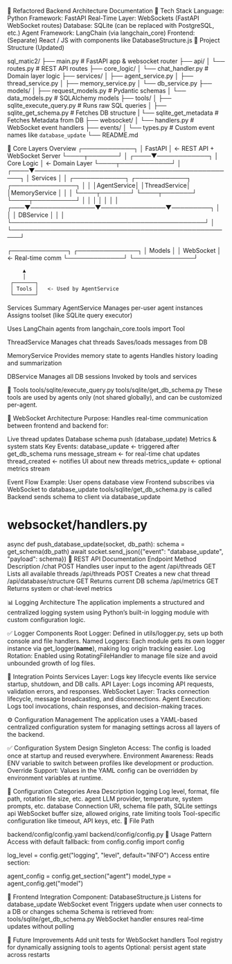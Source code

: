 
📘 Refactored Backend Architecture Documentation
🔧 Tech Stack
Language: Python
Framework: FastAPI
Real-Time Layer: WebSockets (FastAPI WebSocket routes)
Database: SQLite (can be replaced with PostgreSQL, etc.)
Agent Framework: LangChain (via langchain_core)
Frontend: (Separate) React / JS with components like DatabaseStructure.js
📂 Project Structure (Updated)

sql_matic2/
├── main.py                          # FastAPI app & websocket router
├── api/
│   └── routes.py                    # REST API routes
├── core_logic/
│   └── chat_handler.py              # Domain layer logic
├── services/
│   ├── agent_service.py
│   ├── thread_service.py
│   ├── memory_service.py
│   └── db_service.py
├── models/
│   ├── request_models.py            # Pydantic schemas
│   └── data_models.py               # SQLAlchemy models
├── tools/
│       ├── sqlite_execute_query.py  # Runs raw SQL queries
│       ├── sqlite_get_schema.py     # Fetches DB structure
|       └── sqlite_get_metadata      # Fetches Metadata from DB
├── websocket/
│   └── handlers.py                  # WebSocket event handlers
├── events/
│   └── types.py                     # Custom event names like `database_update`
└── README.md


🧠 Core Layers Overview
 ┌────────────┐
 │   FastAPI  │     <- REST API + WebSocket Server
 └────┬───────┘
      │
 ┌────▼────────────┐
 │   Core Logic    │     <- Domain Layer
 └────┬────────────┘
      │
 ┌────▼───────────────────────────────────────────────┐
 │                    Services                        │
 │ ┌────────────┐  ┌────────────┐  ┌───────────────┐  │
 │ │AgentService│  │ThreadService│  │MemoryService │  │
 │ └────┬───────┘  └────┬───────┘  └────┬──────────┘  │
 │      │               │               │             │
 │  ┌───▼───────────────▼───────────────▼─────────┐   │
 │  │                DBService                    │   │
 │  └─────────────────────────────────────────────┘   │
 └────────────────────────────────────────────────────┘
 
 ┌─────────────┐       ┌──────────────┐
 │   Models    │       │   WebSocket  │     <- Real-time comm
 └─────────────┘       └──────────────┘

         ▲
         │
     ┌───────┐
     │ Tools │   <- Used by AgentService
     └───────┘
Services Summary
AgentService
Manages per-user agent instances
Assigns toolset (like SQLite query executor)

Uses LangChain agents
from langchain_core.tools import Tool 

ThreadService
Manages chat threads
Saves/loads messages from DB

MemoryService
Provides memory state to agents
Handles history loading and summarization

DBService
Manages all DB sessions
Invoked by tools and services

🧰 Tools
tools/sqlite/execute_query.py
tools/sqlite/get_db_schema.py
These tools are used by agents only (not shared globally), and can be customized per-agent.

🔌 WebSocket Architecture
Purpose:
Handles real-time communication between frontend and backend for:

Live thread updates
Database schema push (database_update)
Metrics & system stats
Key Events:
database_update ← triggered after get_db_schema runs
message_stream ← for real-time chat updates
thread_created ← notifies UI about new threads
metrics_update ← optional metrics stream

Event Flow Example:
User opens database view
Frontend subscribes via WebSocket to database_update
tools/sqlite/get_db_schema.py is called
Backend sends schema to client via database_update


# websocket/handlers.py
async def push_database_update(socket, db_path):
    schema = get_schema(db_path)
    await socket.send_json({"event": "database_update", "payload": schema})
🧾 REST API Documentation
Endpoint	Method	Description
/chat	POST	Handles user input to the agent
/api/threads	GET	Lists all available threads
/api/threads	POST	Creates a new chat thread
/api/database/structure	GET	Returns current DB schema
/api/metrics	GET	Returns system or chat-level metrics


📊 Logging Architecture
The application implements a structured and centralized logging system using Python’s built-in logging module with custom configuration logic.

✅ Logger Components
Root Logger: Defined in utils/logger.py, sets up both console and file handlers.
Named Loggers: Each module gets its own logger instance via get_logger(__name__), making log origin tracking easier.
Log Rotation: Enabled using RotatingFileHandler to manage file size and avoid unbounded growth of log files.

📍 Integration Points
Services Layer: Logs key lifecycle events like service startup, shutdown, and DB calls.
API Layer: Logs incoming API requests, validation errors, and responses.
WebSocket Layer: Tracks connection lifecycle, message broadcasting, and disconnections.
Agent Execution: Logs tool invocations, chain responses, and decision-making traces.


⚙️ Configuration Management
The application uses a YAML-based centralized configuration system for managing settings across all layers of the backend.

✅ Configuration System Design
Singleton Access: The config is loaded once at startup and reused everywhere.
Environment Awareness: Reads ENV variable to switch between profiles like development or production.
Override Support: Values in the YAML config can be overridden by environment variables at runtime.

🔑 Configuration Categories
Area	Description
logging	Log level, format, file path, rotation file size, etc.
agent	LLM provider, temperature, system prompts, etc.
database	Connection URI, schema file path, SQLite settings
api	WebSocket buffer size, allowed origins, rate limiting
tools	Tool-specific configuration like timeout, API keys, etc.
📂 File Path


backend/config/config.yaml
backend/config/config.py
🧪 Usage Pattern
Access with default fallback:
from config.config import config

log_level = config.get("logging", "level", default="INFO")
Access entire section:

agent_config = config.get_section("agent")
model_type = agent_config.get("model")


🔗 Frontend Integration
Component: DatabaseStructure.js
Listens for database_update WebSocket event
Triggers update when user connects to a DB or changes schema
Schema is retrieved from: tools/sqlite/get_db_schema.py
WebSocket handler ensures real-time updates without polling

🧪 Future Improvements
Add unit tests for WebSocket handlers
Tool registry for dynamically assigning tools to agents
Optional: persist agent state across restarts